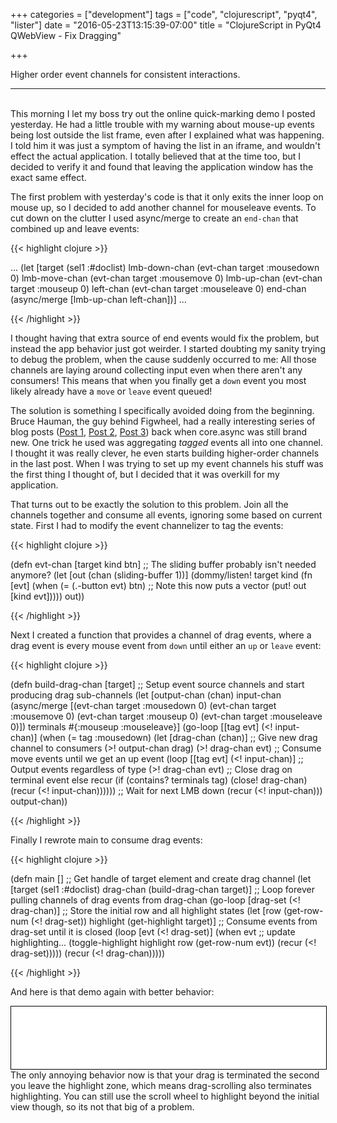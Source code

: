 +++
categories = ["development"]
tags = ["code", "clojurescript", "pyqt4", "lister"]
date = "2016-05-23T13:15:39-07:00"
title = "ClojureScript in PyQt4 QWebView - Fix Dragging"

+++

Higher order event channels for consistent interactions.
<!--more-->
<hr/><br/>
This morning I let my boss try out the online quick-marking demo I posted
yesterday. He had a little trouble with my warning about mouse-up events being
lost outside the list frame, even after I explained what was happening. I told
him it was just a symptom of having the list in an iframe, and wouldn't effect
the actual application. I totally believed that at the time too, but I decided
to verify it and found that leaving the application window has the exact same
effect.

The first problem with yesterday's code is that it only exits the inner loop on
mouse up, so I decided to add another channel for mouseleave events. To cut down
on the clutter I used async/merge to create an `end-chan` that combined up and
leave events:

{{< highlight clojure >}}

...
  (let [target (sel1 :#doclist)
        lmb-down-chan (evt-chan target :mousedown 0)
        lmb-move-chan (evt-chan target :mousemove 0)
        lmb-up-chan (evt-chan target :mouseup 0)
        left-chan (evt-chan target :mouseleave 0)
        end-chan (async/merge [lmb-up-chan left-chan])]
...

{{< /highlight >}}

I thought having that extra source of end events would fix the problem, but
instead the app behavior just got weirder. I started doubting my sanity trying
to debug the problem, when the cause suddenly occurred to me: All those
channels are laying around collecting input even when there aren't any
consumers! This means that when you finally get a `down` event you most likely
already have a `move` or `leave` event queued!

The solution is something I specifically avoided doing from the beginning. Bruce
Hauman, the guy behind Figwheel, had a really interesting series of blog posts
([Post 1](http://rigsomelight.com/2013/07/18/clojurescript-core-async-todos.html),
[Post 2](http://rigsomelight.com/2013/08/12/clojurescript-core-async-dots-game.html),
[Post 3](http://rigsomelight.com/2013/08/22/channels-of-channels-dots-game-refactor.html))
back when core.async was still brand new. One trick he used was aggregating
*tagged* events all into one channel. I thought it was really clever, he even
starts building higher-order channels in the last post. When I was trying to
set up my event channels his stuff was the first thing I thought of, but I
decided that it was overkill for my application.

That turns out to be exactly the solution to this problem. Join all the channels
together and consume all events, ignoring some based on current state. First I
had to modify the event channelizer to tag the events:

{{< highlight clojure >}}

(defn evt-chan [target kind btn]
  ;; The sliding buffer probably isn't needed anymore?
  (let [out (chan (sliding-buffer 1))]
    (dommy/listen! target kind
                  (fn [evt]
                    (when (= (.-button evt) btn)
                      ;; Note this now puts a vector
                      (put! out [kind evt]))))
    out))

{{< /highlight >}}

Next I created a function that provides a channel of drag events, where a drag
event is every mouse event from `down` until either an `up` or `leave` event:

{{< highlight clojure >}}

(defn build-drag-chan [target]
  ;; Setup event source channels and start producing drag sub-channels
  (let [output-chan (chan)
        input-chan (async/merge [(evt-chan target :mousedown 0)
                                 (evt-chan target :mousemove 0)
                                 (evt-chan target :mouseup 0)
                                 (evt-chan target :mouseleave 0)])
        terminals #{:mouseup :mouseleave}]
    (go-loop [[tag evt] (<! input-chan)]
      (when (= tag :mousedown)
        (let [drag-chan (chan)]
          ;; Give new drag channel to consumers
          (>! output-chan drag)
          (>! drag-chan evt)
          ;; Consume move events until we get an up event
          (loop [[tag evt] (<! input-chan)]
            ;; Output events regardless of type
            (>! drag-chan evt)
            ;; Close drag on terminal event else recur
            (if (contains? terminals tag)
              (close! drag-chan)
              (recur (<! input-chan))))))
      ;; Wait for next LMB down
      (recur (<! input-chan)))
    output-chan))

{{< /highlight >}}

Finally I rewrote main to consume drag events:

{{< highlight clojure >}}

(defn main []
  ;; Get handle of target element and create drag channel
  (let [target (sel1 :#doclist)
        drag-chan (build-drag-chan target)]
    ;; Loop forever pulling channels of drag events from drag-chan
    (go-loop [drag-set (<! drag-chan)]
      ;; Store the initial row and all highlight states
      (let [row (get-row-num (<! drag-set))
            highlight (get-highlight target)]
        ;; Consume events from drag-set until it is closed
        (loop [evt (<! drag-set)]
         (when evt
           ;; update highlighting...
           (toggle-highlight highlight row (get-row-num evt))
           (recur (<! drag-set)))))
      (recur (<! drag-chan)))))

{{< /highlight >}}

And here is that demo again with better behavior:

<iframe src="/async_highlight_02/index.html"
        width="100%" height="100px" style="border: 1px solid black"></iframe>

<br/>
The only annoying behavior now is that your drag is terminated the second you
leave the highlight zone, which means drag-scrolling also terminates
highlighting. You can still use the scroll wheel to highlight beyond the initial
view though, so its not that big of a problem.